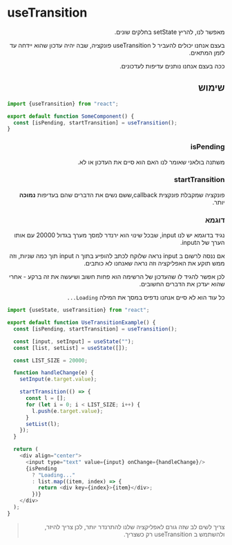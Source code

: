 # useTransition

<div dir="rtl">

מאפשר לנו, להריץ setState בחלקים שונים.

בעצם אנחנו יכולים להעביר ל useTransition פונקציה, שבה יהיה עדכון שהוא יידחה עד לזמן המתאים.

ככה בעצם אנחנו נותנים עדיפות לעדכונים.

## שימוש

<div dir="ltr">

```js
import {useTransition} from "react";

export default function SomeComponent() {
  const [isPending, startTransition] = useTransition();
}
```

</div>

### isPending

משתנה בולאני שאומר לנו האם הוא סיים את העדכון או לא.

### startTransition

פונקציה שמקבלת פונקצית callback,ששם נשים את הדברים שהם בעדיפות **נמוכה** יותר.

### דוגמא

נגיד בדוגמא יש לנו input, שבכל שינוי הוא ירנדר למסך מערך בגדול 20000 עם אותו הערך של הinput.

אם ננסה לרשום ב input נראה שלוקח לכתב להופיע בתוך ה input תוך כמה שניות, וזה ממש תוקע את האפליקציה וזה נראה שאנחנו לא
כותבים.

לכן אפשר להגיד לו שהעדכון של הרשימה הוא פחות חשוב ושיעשה את זה ברקע - אחרי שהוא יעדכן את הדברים החשובים.

כל עוד הוא לא סיים אנחנו נדפיס במסך את המילה `Loading...`
<div dir="ltr">

```js
import {useState, useTransition} from "react";

export default function UseTransitionExample() {
  const [isPending, startTransition] = useTransition();

  const [input, setInput] = useState("");
  const [list, setList] = useState([]);

  const LIST_SIZE = 20000;

  function handleChange(e) {
    setInput(e.target.value);

    startTransition(() => {
      const l = [];
      for (let i = 0; i < LIST_SIZE; i++) {
        l.push(e.target.value);
      }
      setList(l);
    });
  }

  return (
    <div align="center">
      <input type="text" value={input} onChange={handleChange}/>
      {isPending
        ? "Loading..."
        : list.map((item, index) => {
          return <div key={index}>{item}</div>;
        })}
    </div>
  );
}
```

</div>

> צריך לשים לב שזה גורם לאפליקציה שלנו להתרנדר יותר, לכן צריך להיזר, ולהשתמש ב useTransition רק כשצריך.
</div>